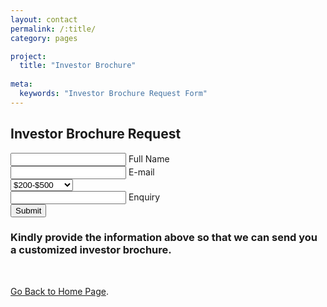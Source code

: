 ```yaml
---
layout: contact
permalink: /:title/
category: pages

project:
  title: "Investor Brochure"
  
meta:
  keywords: "Investor Brochure Request Form"
---
```

<div class="container">
  <div class="row">
<section class="get-in-touch">
   <h1 class="title">Investor Brochure Request</h1>
    <form class="contact-form row">
      <div class="form-field col x-50">
         <input id="name" class="input-text js-input" type="text" required>
         <label class="label" for="name">Full Name</label>
      </div>
      <div class="form-field col x-50">
         <input id="email" class="input-text js-input" type="email" required>
         <label class="label" for="email">E-mail</label>
      </div>
        <div>
<select style="selectB">
  <option value="budget-1">$200-$500</option>
  <option value="budget-2">$600-$1000</option>
  <option value="budget-3">$1100-$2000</option>
  <option value="budget-4">$2000+</option>
</select>
      </div>
      <div class="form-field col x-100">
         <input id="message" class="input-text js-input" type="text" required>
         <label class="label" for="message">Enquiry</label>
      </div>
      <div class="form-field col x-100 align-center">
         <input class="submit-btn" type="submit" value="Submit">
      </div>
   </form>
</section>
   <h3 class="note">Kindly provide the information above so that we can send you a customized investor brochure.</h3>
<br>
<p class="note">
<a class="link" href="https://openwolf.com">Go Back to Home Page</a>.
</p>
  </div>
</div>
